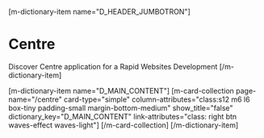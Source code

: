 [m-dictionary-item name="D_HEADER_JUMBOTRON"]
  # Centre
  Discover Centre application for a Rapid Websites Development
[/m-dictionary-item]

[m-dictionary-item name="D_MAIN_CONTENT"]
  [m-card-collection page-name="/centre" card-type="simple" column-attributes="class:s12 m6 l6 box-tiny padding-small margin-bottom-medium" show_title="false"  dictionary_key="D_MAIN_CONTENT" link-attributes="class: right btn waves-effect waves-light"]
  [/m-card-collection]
[/m-dictionary-item]
